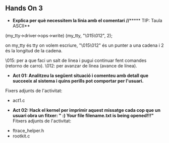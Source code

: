 ## Hands On 3

* **Explica per què necessitem la línia amb el comentari  //*******
TIP: Taula ASCII**

(my_tty->driver->ops->write) (my_tty, "\015\012", 2);

on my_tty és tty on volem escriure, "\015\012" és un punter a una cadena i 2 és la longitud de la cadena.

\015: per a que faci un salt de linea i pugui continuar fent comandes (retorno de carro).
\012: per avanzar de línea (avance de línea).

* **Act 01: Analitzeu la següent situació i comenteu amb detall que succeeix al sistema i quins perills pot comportar per l'usuari.**

Fixers adjunts de l'activitat:

- act1.c

* **Act 02: Hack el kernel per imprimir aquest missatge cada cop que un usuari obra un fitxer: " :) Your file filename.txt is being opened!!!"**
Fitxers adjunts de l'activitat:

- ftrace_helper.h
- rootkit.c
